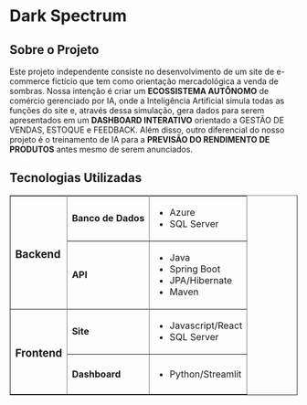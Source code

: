 # Dark Spectrum

<h2>Sobre o Projeto</h2>

<p>Este projeto independente consiste no desenvolvimento de um site de e-commerce fictício que tem como orientação mercadológica a venda de sombras. Nossa intenção é criar um <strong>ECOSSISTEMA AUTÔNOMO</strong> de comércio gerenciado por IA, onde a Inteligência Artificial simula todas as funções do site e, através dessa simulação, gera dados para serem apresentados em um <strong>DASHBOARD INTERATIVO</strong> orientado a GESTÃO DE VENDAS, ESTOQUE e FEEDBACK. Além disso, outro diferencial do nosso projeto é o treinamento de IA para a <strong>PREVISÃO DO RENDIMENTO DE PRODUTOS</strong> antes mesmo de serem anunciados.</p>

<h2>Tecnologias Utilizadas</h2>

<table border="1">
  <tr>
    <tr>
      <td rowspan="2">
        <h3>Backend</h3>
      </td>
      <td>
        <h4>Banco de Dados</h4>
      </td>
      <td>
        <ul>
          <li>Azure</li>
          <li>SQL Server</li>
        </ul>
      </td>
    </tr>
      <td>
        <h4>API</h4>
      </td>
      <td>
        <ul>
          <li>Java</li>
          <li>Spring Boot</li>
          <li>JPA/Hibernate</li>
          <li>Maven</li>
        </ul>
      </td>
    </tr>
  </tr>
  <tr>
    <tr>
      <td rowspan="2">
        <h3>Frontend</h3>
      </td>
      <td>
        <h4>Site</h4>
      </td>
      <td>
        <ul>
          <li>Javascript/React</li>
          <li>SQL Server</li>
        </ul>
      </td>
    </tr>
      <td>
        <h4>Dashboard</h4>
      </td>
      <td>
        <ul>
          <li>Python/Streamlit</li>
        </ul>
      </td>
    </tr>
  </tr>
</table>





